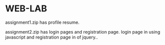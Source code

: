 # WEB-LAB
assignment1.zip has profile resume.

assignment2.zip has login pages and registration page.
 login page in using javascript and registration page in of jquery..
 
